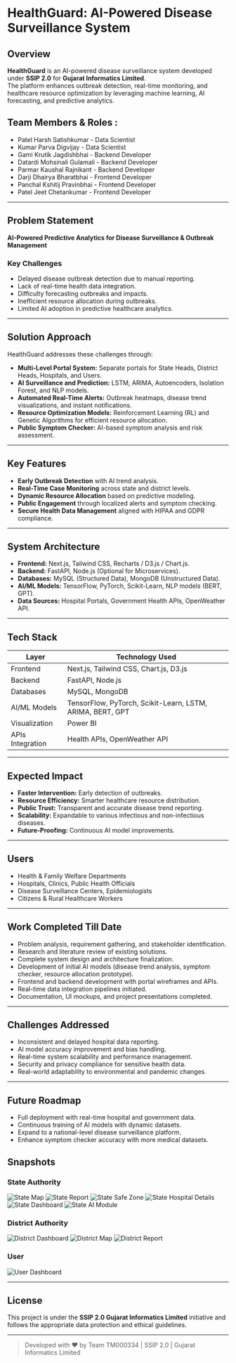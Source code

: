 # HealthGuard: AI-Powered Disease Surveillance System

## Overview
**HealthGuard** is an AI-powered disease surveillance system developed under **SSIP 2.0** for **Gujarat Informatics Limited**.  
The platform enhances outbreak detection, real-time monitoring, and healthcare resource optimization by leveraging machine learning, AI forecasting, and predictive analytics.

## Team Members & Roles :
- Patel Harsh Satishkumar - Data Scientist
- Kumar Parva Digvijay - Data Scientist
- Gami Krutik Jagdishbhai - Backend Developer
- Datardi Mohsinali Gulamali - Backend Developer
- Parmar Kaushal Rajnikant - Backend Developer
- Darji Dhairya Bharatbhai - Frontend Developer
- Panchal Kshitij Pravinbhai - Frontend Developer
- Patel Jeet Chetankumar - Frontend Developer

---

## Problem Statement
**AI-Powered Predictive Analytics for Disease Surveillance & Outbreak Management**

### Key Challenges
- Delayed disease outbreak detection due to manual reporting.
- Lack of real-time health data integration.
- Difficulty forecasting outbreaks and impacts.
- Inefficient resource allocation during outbreaks.
- Limited AI adoption in predictive healthcare analytics.

---

## Solution Approach
HealthGuard addresses these challenges through:
- **Multi-Level Portal System:** Separate portals for State Heads, District Heads, Hospitals, and Users.
- **AI Surveillance and Prediction:** LSTM, ARIMA, Autoencoders, Isolation Forest, and NLP models.
- **Automated Real-Time Alerts:** Outbreak heatmaps, disease trend visualizations, and instant notifications.
- **Resource Optimization Models:** Reinforcement Learning (RL) and Genetic Algorithms for efficient resource allocation.
- **Public Symptom Checker:** AI-based symptom analysis and risk assessment.

---

## Key Features
- **Early Outbreak Detection** with AI trend analysis.
- **Real-Time Case Monitoring** across state and district levels.
- **Dynamic Resource Allocation** based on predictive modeling.
- **Public Engagement** through localized alerts and symptom checking.
- **Secure Health Data Management** aligned with HIPAA and GDPR compliance.

---

## System Architecture
- **Frontend:** Next.js, Tailwind CSS, Recharts / D3.js / Chart.js.
- **Backend:** FastAPI, Node.js (Optional for Microservices).
- **Databases:** MySQL (Structured Data), MongoDB (Unstructured Data).
- **AI/ML Models:** TensorFlow, PyTorch, Scikit-Learn, NLP models (BERT, GPT).
- **Data Sources:** Hospital Portals, Government Health APIs, OpenWeather API.

---

## Tech Stack
| Layer            | Technology Used |
|------------------|------------------|
| Frontend         | Next.js, Tailwind CSS, Chart.js, D3.js |
| Backend          | FastAPI, Node.js |
| Databases        | MySQL, MongoDB |
| AI/ML Models     | TensorFlow, PyTorch, Scikit-Learn, LSTM, ARIMA, BERT, GPT |
| Visualization    | Power BI |
| APIs Integration | Health APIs, OpenWeather API |

---

## Expected Impact
- **Faster Intervention:** Early detection of outbreaks.
- **Resource Efficiency:** Smarter healthcare resource distribution.
- **Public Trust:** Transparent and accurate disease trend reporting.
- **Scalability:** Expandable to various infectious and non-infectious diseases.
- **Future-Proofing:** Continuous AI model improvements.

---

## Users
- Health & Family Welfare Departments
- Hospitals, Clinics, Public Health Officials
- Disease Surveillance Centers, Epidemiologists
- Citizens & Rural Healthcare Workers

---

## Work Completed Till Date
- Problem analysis, requirement gathering, and stakeholder identification.
- Research and literature review of existing solutions.
- Complete system design and architecture finalization.
- Development of initial AI models (disease trend analysis, symptom checker, resource allocation prototype).
- Frontend and backend development with portal wireframes and APIs.
- Real-time data integration pipelines initiated.
- Documentation, UI mockups, and project presentations completed.

---

## Challenges Addressed
- Inconsistent and delayed hospital data reporting.
- AI model accuracy improvement and bias handling.
- Real-time system scalability and performance management.
- Security and privacy compliance for sensitive health data.
- Real-world adaptability to environmental and pandemic changes.

---

## Future Roadmap
- Full deployment with real-time hospital and government data.
- Continuous training of AI models with dynamic datasets.
- Expand to a national-level disease surveillance platform.
- Enhance symptom checker accuracy with more medical datasets.

## Snapshots

### State Authority
![State Map](https://github.com/user-attachments/assets/7d8e3a96-0d70-43ea-87a3-ac1b29ce3146)
![State Report](https://github.com/user-attachments/assets/67383f98-6f2f-47c2-88f6-5270a2f8b0d5)
![State Safe Zone](https://github.com/user-attachments/assets/25137c45-4b50-46c3-97d6-ba8456c0dccf)
![State Hospital Details](https://github.com/user-attachments/assets/62890fd9-144c-4c38-a0d0-fbbe4a0bc805)
![State Dashboard](https://github.com/user-attachments/assets/a538ca56-9a51-49ec-aa7e-fecea99826ca)
![State AI Module](https://github.com/user-attachments/assets/a734e4b6-4319-4c1d-b1d7-c65fbc920dab)

### District Authority
![District Dashboard](https://github.com/user-attachments/assets/ce76c8d9-1dc2-41a8-bef1-38f07fd4b12b)
![District Map](https://github.com/user-attachments/assets/77544e86-1464-43ab-b389-d602bece0b45)
![District Report](https://github.com/user-attachments/assets/bfdf3c8d-8017-407f-82e6-d4f1ef4b4837)

### User 

![User Dashboard](https://github.com/user-attachments/assets/e3eb8912-1284-4dfe-bfb3-d08d6fcdc420)

---

## License
This project is under the **SSIP 2.0 Gujarat Informatics Limited** initiative and follows the appropriate data protection and ethical guidelines.

---

> Developed with ❤️ by Team TM000334 | SSIP 2.0 | Gujarat Informatics Limited

